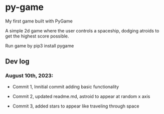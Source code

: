# py-game

My first game built with PyGame

A simple 2d game where the user controls a spaceship, dodging atroids to get the highest score possible.

Run game by pip3 install pygame

## Dev log

### August 10th, 2023: 

- Commit 1, Innitial commit adding basic functionality

- Commit 2, updated readme.md, astroid to appear at random x axis

- Commit 3, added stars to appear like traveling through space
